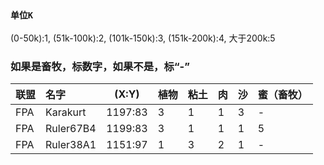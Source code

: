 
##
### `单位K`
>
(0-50k):1,
(51k-100k):2, 
(101k-150k):3, 
(151k-200k):4, 
大于200k:5
>
### 如果是畜牧，标数字，如果不是，标“-”
|联盟| 名字          | (X:Y) | 植物 | 粘土 |肉 |沙  |蜜（畜牧）|
|:---| :----------- | :---:  | :---|:---|:---  |:---|:---|
|FPA|Karakurt|1197:83| 3|1|1| 3|-|
|FPA|Ruler67B4|1199:83| 3|1|1|1|5|
|FPA|Ruler38A1|1151:97 |1|3|2|1|-|



